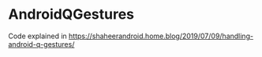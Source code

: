 # AndroidQGestures
Code explained in https://shaheerandroid.home.blog/2019/07/09/handling-android-q-gestures/
